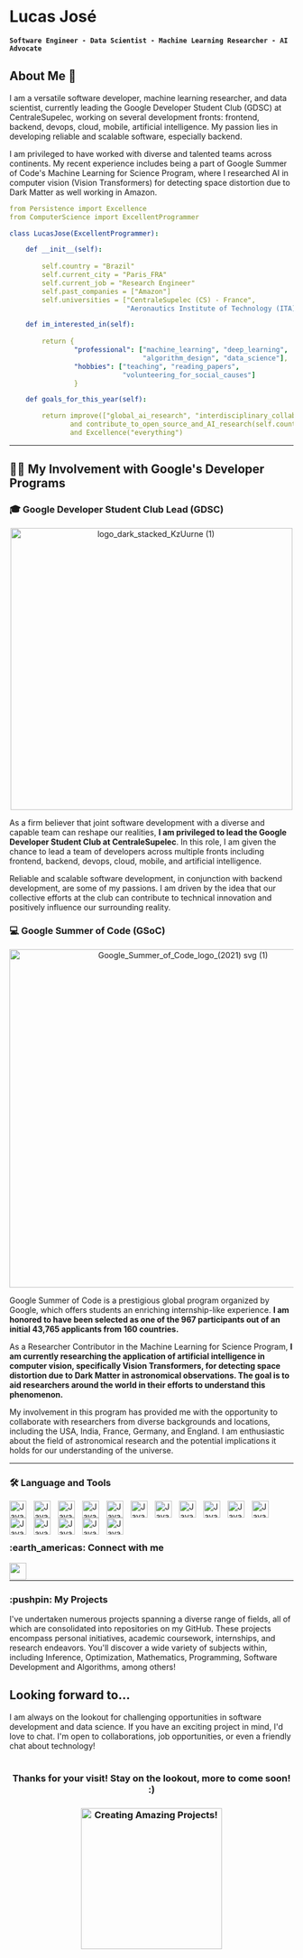 #  Lucas José

**`Software Engineer - Data Scientist - Machine Learning Researcher - AI Advocate`**

## About Me 🚀

I am a versatile software developer, machine learning researcher, and data scientist, currently leading the Google Developer Student Club (GDSC) at CentraleSupelec, working on several development fronts: frontend, backend, devops, cloud, mobile, artificial intelligence. My passion lies in developing reliable and scalable software, especially backend.

I am privileged to have worked with diverse and talented teams across continents. My recent experience includes being a part of Google Summer of Code's Machine Learning for Science Program, where I researched AI in computer vision (Vision Transformers) for detecting space distortion due to Dark Matter as well working in Amazon.

```yml
from Persistence import Excellence
from ComputerScience import ExcellentProgrammer

class LucasJose(ExcellentProgrammer):

    def __init__(self):
    
        self.country = "Brazil"
        self.current_city = "Paris_FRA"
        self.current_job = "Research Engineer"
        self.past_companies = ["Amazon"]
        self.universities = ["CentraleSupelec (CS) - France",
                             "Aeronautics Institute of Technology (ITA) - Brazil"]

    def im_interested_in(self):
        
        return { 
                "professional": ["machine_learning", "deep_learning",
                                 "algorithm_design", "data_science"],
                "hobbies": ["teaching", "reading_papers",
                            "volunteering_for_social_causes"]
                }

    def goals_for_this_year(self):

        return improve(["global_ai_research", "interdisciplinary_collaboration", "algorithm_fairness"]) \\
               and contribute_to_open_source_and_AI_research(self.country) \\
               and Excellence("everything")


```
---

## :man_technologist: My Involvement with Google's Developer Programs

### :mortar_board: Google Developer Student Club Lead (GDSC)

<p align="center">
  <img width="500" alt="logo_dark_stacked_KzUurne (1)" src="https://github.com/SVJLucas/SVJLucas/assets/60625769/1501cb07-3add-4907-9778-10b90c223e69">

</p>


As a firm believer that joint software development with a diverse and capable team can reshape our realities, **I am privileged to lead the Google Developer Student Club at CentraleSupelec**. In this role, I am given the chance to lead a team of developers across multiple fronts including frontend, backend, devops, cloud, mobile, and artificial intelligence.

Reliable and scalable software development, in conjunction with backend development, are some of my passions. I am driven by the idea that our collective efforts at the club can contribute to technical innovation and positively influence our surrounding reality.

### :computer: Google Summer of Code (GSoC)

<p align="center">
  <img width="600" alt="Google_Summer_of_Code_logo_(2021) svg (1)" src="https://github.com/SVJLucas/SVJLucas/assets/60625769/6f445eef-31f0-4067-8cb8-22a3fb6e9bd5">
</p>



Google Summer of Code is a prestigious global program organized by Google, which offers students an enriching internship-like experience. **I am honored to have been selected as one of the 967 participants out of an initial 43,765 applicants from 160 countries.**

As a Researcher Contributor in the Machine Learning for Science Program, **I am currently researching the application of artificial intelligence in computer vision, specifically Vision Transformers, for detecting space distortion due to Dark Matter in astronomical observations. The goal is to aid researchers around the world in their efforts to understand this phenomenon.**

My involvement in this program has provided me with the opportunity to collaborate with researchers from diverse backgrounds and locations, including the USA, India, France, Germany, and England. I am enthusiastic about the field of astronomical research and the potential implications it holds for our understanding of the universe.


---
### 🛠️  Language and Tools

<img align='left' alt='Java' width="30px" style="padding-right:10px;" src="https://cdn.jsdelivr.net/gh/devicons/devicon/icons/python/python-original.svg" />
<img align='left' alt='Java' width="30px" style="padding-right:10px;" src="https://cdn.jsdelivr.net/gh/devicons/devicon/icons/julia/julia-original.svg" />  
<img align='left' alt='Java' width="30px" style="padding-right:10px;" src="https://cdn.jsdelivr.net/gh/devicons/devicon/icons/postgresql/postgresql-original.svg" /> 
<img align='left' alt='Java' width="30px" style="padding-right:10px;" src="https://cdn.jsdelivr.net/gh/devicons/devicon/icons/matlab/matlab-original.svg" />  
<img align='left' alt='Java' width="30px" style="padding-right:10px;" src="https://cdn.jsdelivr.net/gh/devicons/devicon/icons/cplusplus/cplusplus-original.svg" /> 
<img align='left' alt='Java' width="30px" style="padding-right:10px;" src="https://cdn.jsdelivr.net/gh/devicons/devicon/icons/html5/html5-plain.svg" /> 
<img align='left' alt='Java' width="30px" style="padding-right:10px;" src="https://cdn.jsdelivr.net/gh/devicons/devicon/icons/css3/css3-plain.svg" /> 
<img align='left' alt='Java' width="30px" style="padding-right:10px;"  src="https://cdn.jsdelivr.net/gh/devicons/devicon/icons/javascript/javascript-original.svg" /> 
<img align='left' alt='Java' width="30px" style="padding-right:10px;"  src="https://cdn.jsdelivr.net/gh/devicons/devicon/icons/firebase/firebase-plain.svg" /> 
<img align='left' alt='Java' width="30px" style="padding-right:10px;" src="https://cdn.jsdelivr.net/gh/devicons/devicon/icons/googlecloud/googlecloud-original.svg" />
<img align='left' alt='Java' width="30px" style="padding-right:10px;" src="https://cdn.jsdelivr.net/gh/devicons/devicon/icons/pandas/pandas-original-wordmark.svg" />
<img align='left' alt='Java' width="30px" style="padding-right:10px;" src="https://cdn.jsdelivr.net/gh/devicons/devicon/icons/pytorch/pytorch-original.svg" />
<img align='left' alt='Java' width="30px" style="padding-right:10px;" src="https://cdn.jsdelivr.net/gh/devicons/devicon/icons/tensorflow/tensorflow-original.svg" />
<img align='left' alt='Java' width="30px" style="padding-right:10px;" src="https://cdn.jsdelivr.net/gh/devicons/devicon/icons/numpy/numpy-original.svg" />

<img align='left' alt='Java' width="30px" style="padding-right:10px;" src="https://cdn.jsdelivr.net/gh/devicons/devicon/icons/opencv/opencv-original-wordmark.svg" />


<img align='left' alt='Java' width="30px" style="padding-right:10px;" src="https://cdn.jsdelivr.net/gh/devicons/devicon/icons/selenium/selenium-original.svg" />
          
          
<br />
<br />

# 

<h3 align="left">:earth_americas:  Connect with me</h3>

<a href="https://www.linkedin.com/in/lucasjosevelosodesouza">
    <img align="left" width="30px" style="padding-right:10px;" src="https://cdn.jsdelivr.net/gh/devicons/devicon/icons/linkedin/linkedin-original.svg" /> 
<a/>

<br />

---




<h3 align="left"> :pushpin: My Projects</h3>

<p align="left">
I've undertaken numerous projects spanning a diverse range of fields, all of which are consolidated into repositories on my GitHub. These projects encompass personal initiatives, academic coursework, internships, and research endeavors. You'll discover a wide variety of subjects within, including Inference, Optimization, Mathematics, Programming, Software Development and Algorithms, among others!
</p>

## Looking forward to...

I am always on the lookout for challenging opportunities in software development and data science. If you have an exciting project in mind, I'd love to chat. I'm open to collaborations, job opportunities, or even a friendly chat about technology!


#

<h3 align="center">Thanks for your visit! Stay on the lookout, more to come soon! :)</h3>


<h3 align="center">
<img src="https://github.com/user-attachments/assets/f99ef2a7-82e1-4405-ae78-42d661e81d2f" alt="Creating Amazing Projects!" width=250>
</h3>






